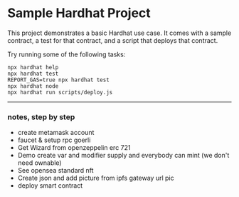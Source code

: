 # Sample Hardhat Project

This project demonstrates a basic Hardhat use case. It comes with a sample contract, a test for that contract, and a script that deploys that contract.

Try running some of the following tasks:

```shell
npx hardhat help
npx hardhat test
REPORT_GAS=true npx hardhat test
npx hardhat node
npx hardhat run scripts/deploy.js
```

---
### notes, step by step
- create metamask account
- faucet & setup rpc goerli
- Get Wizard from openzeppelin erc 721
- Demo create var and modifier supply and everybody can mint (we don't need ownable)
- See opensea standard nft
- Create json and add picture from ipfs gateway url pic
- deploy smart contract

